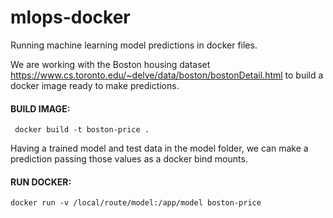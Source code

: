 # mlops-docker
Running machine learning model predictions in docker files.

We are working with the Boston housing dataset https://www.cs.toronto.edu/~delve/data/boston/bostonDetail.html to build a docker image ready to make predictions.
#### BUILD IMAGE:

```
 docker build -t boston-price .  
```

Having a trained model and test data in the model folder, we can make a prediction passing those values as a docker bind mounts.

#### RUN DOCKER:
```
docker run -v /local/route/model:/app/model boston-price
```
